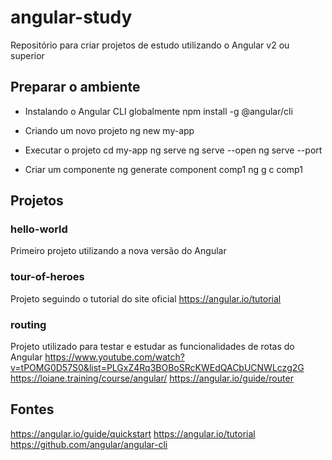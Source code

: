 # angular-study
Repositório para criar projetos de estudo utilizando o Angular v2 ou superior

## Preparar o ambiente

- Instalando o Angular CLI globalmente
npm install -g @angular/cli

- Criando um novo projeto
ng new my-app

- Executar o projeto
cd my-app
ng serve
ng serve --open
ng serve --port

- Criar um componente
ng generate component comp1
ng g c comp1

## Projetos

### hello-world
Primeiro projeto utilizando a nova versão do Angular

### tour-of-heroes
Projeto seguindo o tutorial do site oficial
https://angular.io/tutorial

### routing
Projeto utilizado para testar e estudar as funcionalidades de rotas do Angular
https://www.youtube.com/watch?v=tPOMG0D57S0&list=PLGxZ4Rq3BOBoSRcKWEdQACbUCNWLczg2G
https://loiane.training/course/angular/ 
https://angular.io/guide/router

## Fontes
https://angular.io/guide/quickstart
https://angular.io/tutorial
https://github.com/angular/angular-cli

